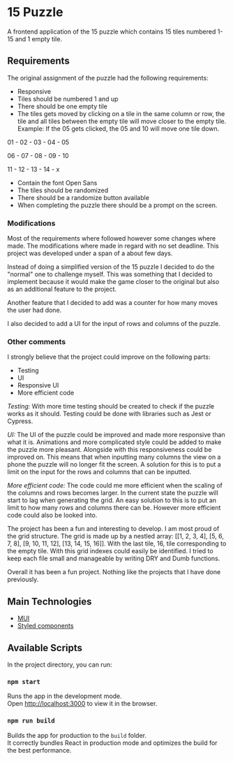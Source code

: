 # 15 Puzzle
A frontend application of the 15 puzzle which contains 15 tiles numbered 1-15 and 1 empty tile. 

## Requirements
The original assignment of the puzzle had the following requirements:
- Responsive
- Tiles should be numbered 1 and up
- There should be one empty tile
- The tiles gets moved by clicking on a tile in the same column or row, the tile and all tiles between the empty tile will move closer to the empty tile. Example: If the 05 gets clicked, the 05 and 10 will move one tile down.

01 - 02 - 03 - 04 - 05

06 - 07 - 08 - 09 - 10

11 - 12 - 13 - 14 - x

- Contain the font Open Sans
- The tiles should be randomized
- There should be a randomize button available
- When completing the puzzle there should be a prompt on the screen.

### Modifications
Most of the requirements where followed however some changes where made. The modifications where made in regard with no set deadline. This project was developed under a span of a about few days.

Instead of doing a simplified version of the 15 puzzle I decided to do the "normal" one to challenge myself. This was something that I decided to implement because it would make the game closer to the original but also as an additional feature to the project.

Another feature that I decided to add was a counter for how many moves the user had done.

I also decided to add a UI for the input of rows and columns of the puzzle. 

### Other comments
I strongly believe that the project could improve on the following parts:
- Testing
- UI
- Responsive UI
- More efficient code 

*Testing:* With more time testing should be created to check if the puzzle works as it should. Testing could be done with libraries such as Jest or Cypress.

*UI:* The UI of the puzzle could be improved and made more responsive than what it is. Animations and more complicated style could be added to make the puzzle more pleasant. Alongside with this responsiveness could be improved on. This means that when inputting many columns the view on a phone the puzzle will no longer fit the screen. A solution for this is to put a limit on the input for the rows and columns that can be inputted.

*More efficient code:* The code could me more efficient when the scaling of the columns and rows becomes larger. In the current state the puzzle will start to lag when generating the grid. An easy solution to this is to put an limit to how many rows and columns there can be. However more efficient code could also be looked into.

The project has been a fun and interesting to develop. I am most proud of the grid structure. The grid is made up by a nestled array: [[1, 2, 3, 4], [5, 6, 7, 8], [9, 10, 11, 12], [13, 14, 15, 16]]. With the last tile, 16, tile corresponding to the empty tile. With this grid indexes could easily be identified. I tried to keep each file small and manageable by writing DRY and Dumb functions.

Overall it has been a fun project. Nothing like the projects that I have done previously.  

## Main Technologies
- [MUI](https://mui.com/)
- [Styled components](https://emotion.sh/docs/styled)

## Available Scripts
In the project directory, you can run:

### `npm start`

Runs the app in the development mode.\
Open [http://localhost:3000](http://localhost:3000) to view it in the browser.

### `npm run build`

Builds the app for production to the `build` folder.\
It correctly bundles React in production mode and optimizes the build for the best performance.